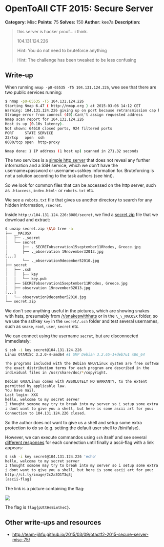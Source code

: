 # OpenToAll CTF 2015: Secure Server

**Category:** Misc
**Points:** 75
**Solves:** 150
**Author:** kee7a
**Description:** 

> this server is hacker proof... i think.
> 
> 104.131.124.226
>
> Hint: You do not need to bruteforce anything
>
> Hint: The challenge has been tweaked to be less confusing

## Write-up

When running `nmap -p0-65535 -T5 104.131.124.226`, wee see that there are two public services running:

```bash
$ nmap -p0-65535 -T5 104.131.124.226
Starting Nmap 6.47 ( http://nmap.org ) at 2015-03-06 14:12 CET
Warning: 104.131.124.226 giving up on port because retransmission cap hit (2).
Strange error from connect (49):Can\'t assign requested address
Nmap scan report for 104.131.124.226
Host is up (0.10s latency).
Not shown: 64610 closed ports, 924 filtered ports
PORT     STATE SERVICE
22/tcp   open  ssh
8080/tcp open  http-proxy

Nmap done: 1 IP address (1 host up) scanned in 271.32 seconds
```

The two services is a [simple http server](./104.131.124.226:8080/index.html) that does not reveal any further information and a SSH service, which we don't have the username+password or username+sshkey information for. Bruteforcing is not a solution according to the task authors (see hint).

So we look for common files that can be accessed on the http server, such as `.htaccess`, `index.html~` or `robots.txt` etc.

We see a `robots.txt` file that gives us another directory to search for any hidden information, `/secret`.

Inside `http://104.131.124.226:8080/secret`, we find a [secret.zip](./104.131.124.226\:8080/secret/secret.zip) file that we download and extract:

```bash
$ unzip secret.zip \&\& tree -a
├── __MACOSX
│   ├── ._secret
│   └── secret
│       ├── ._SECRETobservation15september11Rhodes, Greece.jpg
│       ├── ._observation 19november32013.jpg
[...]
│       └── ._observation9december52010.jpg
├── secret
│   ├── .ssh
│   │   ├── key
│   │   └── key.pub
│   ├── SECRETobservation15september11Rhodes, Greece.jpg
│   ├── observation 19november32013.jpg
[...]
│   └── observation9december52010.jpg
└── secret.zip
```

We don't see anything useful in the pictures, which are showing snakes with hats, presumably from [/r/snakeswithhats](http://www.reddit.com/r/SnakesWithHats/) or in the `\_\_MACOSX` folder, so we use the sshkey `key` in the `secret/.ssh` folder and test several usernames, such as `snake`, `root`, `user`, `secret` etc.

We can connect using the username `secret`, but are disconnected immediately:

```bash
$ ssh -i key secret@104.131.124.226
Linux OTAMISC 3.2.0-4-amd64 #1 SMP Debian 3.2.65-1+deb7u1 x86_64

The programs included with the Debian GNU/Linux system are free software;
the exact distribution terms for each program are described in the
individual files in /usr/share/doc/*/copyright.

Debian GNU/Linux comes with ABSOLUTELY NO WARRANTY, to the extent
permitted by applicable law.
You have mail.
Last login: XXX
hello, welcome to my secret server
I thought somone may try to break into my server so i setup some extra protection
i dont want to give you a shell, but here is some ascii art for you:
Connection to 104.131.124.226 closed.
```

So the author does not want to give us a shell and setup some extra protection to do so (e.g. setting the default user shell to /bin/false).

However, we can execute commandos using `ssh` itself and see several [different responses](asciiart) for each connection until finally a ascii-flag with a link appears:

```bash
$ ssh -i key secret@104.131.124.226 'echo'
hello, welcome to my secret server
I thought somone may try to break into my server so i setup some extra protection
i dont want to give you a shell, but here is some ascii art for you:
http://cl.ly/image/2c2a3O1T3q3j
[ascii-flag]
```

The link is a picture containing the flag:

![](putthebinthec.jpg)

The flag is `flag{pUttHeBintheC}`.

## Other write-ups and resources

* <http://team-jihfu.github.io/2015/03/09/otactf2-2015-secure-server-misc-75/>
